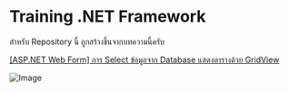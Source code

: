# Training .NET Framework

สำหรับ Repository นี้ ถูกสร้างขึ้นจากบทความนี้ครับ

[[ASP.NET Web Form] การ Select ข้อมูลจาก Database แสดงตารางด้วย GridView](https://medium.com/@jedsadasaengow/asp-net-web-form-%E0%B8%81%E0%B8%B2%E0%B8%A3-select-%E0%B8%82%E0%B9%89%E0%B8%AD%E0%B8%A1%E0%B8%B9%E0%B8%A5%E0%B8%88%E0%B8%B2%E0%B8%81-database-%E0%B9%81%E0%B8%AA%E0%B8%94%E0%B8%87%E0%B8%94%E0%B9%89%E0%B8%A7%E0%B8%A2-gridview-49a2015922e0)

![Image](https://cdn-images-1.medium.com/max/2000/1*9mkvqkfjra4WpvfNvRkoNQ.jpeg)

